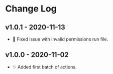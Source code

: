 # Change Log

## v1.0.1 - 2020-11-13
- 🐛 Fixed issue with invalid permissions run file.

## v1.0.0 - 2020-11-02
- ✨ Added first batch of actions.
